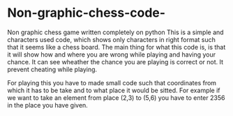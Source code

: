 # Non-graphic-chess-code-
Non graphic chess game written completely on python
This is a simple and characters used code, which shows only characters in right format such that it seems like a chess board.
The main thing for what this code is, is that it will show how and where you are wrong while playing and having your chance.
It can see wheather the chance you are playing is correct or not.
It prevent cheating while playing.

For playing this you have to made small code such that coordinates from which it has to be take and to what place it would
be sitted.
For example if we want to take an element from place (2,3) to (5,6) you have to enter 2356 in the place you have given.
